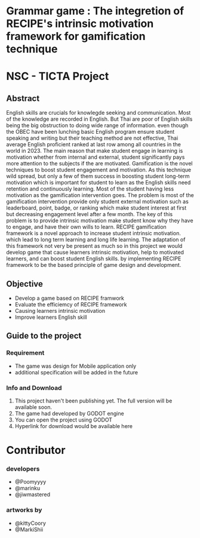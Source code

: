# Grammar game : The integretion of RECIPE's intrinsic motivation framework for gamification technique
# NSC - TICTA Project
## Abstract
English skills are crucials for knowlegde seeking and communication. Most of the knowledge are recorded in English. But Thai are poor of English skills being the big obstruction to doing wide range of information. even though the OBEC have been lunching basic English program ensure student speaking and writing but their teaching method are not effective, Thai average English proficient ranked at last row among all countries in the world in 2023. The main reason that make student engage in learning is motivation whether from internal and external, student significantly pays more attention to the subjects if the are motivated. Gamification is the novel techniques to boost student engagement and motivation. As this technique wild spread, but only a few of them success in boosting student long-term motivation which is important for student to learn as the English skills need retention and continuously learning. Most of the student having less motivation as the gamification intervention goes. The problem is most of the gamification intervention provide only student external motivation such as leaderboard, point, badge, or ranking which make student interest at first but decreasing engagement level after a few month. The key of this problem is to provide intrinsic motivation make student know why they have to engage, and have their own wills to learn. RECIPE gamification framework is a novel approach to increase student intrinsic motivation. which lead to long term learning and long life learning. The adaptation of this framework not very be present as much so in this project we would develop game that cause learners intrinsic motivation, help to motivated learners, and can boost student English skills. by implementing RECIPE framework to be the based principle of game design and development.
## Objective
- Develop a game based on RECIPE framwork
- Evaluate the efficiemcy of RECIPE framework
- Causing learners intrinsic motivation
- Improve learners English skill
## Guide to the project
### Requirement
- The game was design for Mobile application only
- additional specification will be added in the future
### Info and Download
1. This project haven't been publishing yet. The full version will be available soon.
2. The game had developed by GODOT engine
3. You can open the project using GODOT
4. Hyperlink for download would be available here
# Contributor
### developers
- @Poomyyyy
- @marinku
- @jiwmastered
### artworks by
- @kittyCoory
- @MarkiShii
